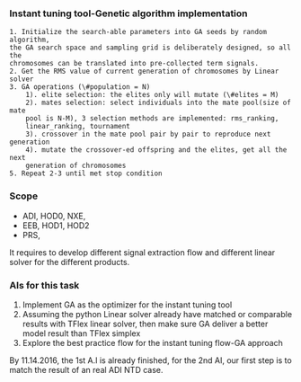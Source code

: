 ### Instant tuning tool-Genetic algorithm implementation

    1. Initialize the search-able parameters into GA seeds by random algorithm,
    the GA search space and sampling grid is deliberately designed, so all the
    chromosomes can be translated into pre-collected term signals.
    2. Get the RMS value of current generation of chromosomes by Linear solver
    3. GA operations (\#population = N)
        1). elite selection: the elites only will mutate (\#elites = M)
        2). mates selection: select individuals into the mate pool(size of mate
        pool is N-M), 3 selection methods are implemented: rms_ranking,
        linear_ranking, tournament
        3). crossover in the mate pool pair by pair to reproduce next generation
        4). mutate the crossover-ed offspring and the elites, get all the next
        generation of chromosomes
    5. Repeat 2-3 until met stop condition

### Scope

- ADI, HOD0, NXE, 
- EEB, HOD1, HOD2
- PRS, 

It requires to develop different signal extraction flow and different linear solver for the different products.

### Als for this task

1. Implement GA as the optimizer for the instant tuning tool
2. Assuming the python Linear solver already have matched or comparable results with TFlex linear solver, then make sure GA deliver a better model result than TFlex simplex
3. Explore the best practice flow for the instant tuning flow-GA approach 

By 11.14.2016, the 1st A.I is already finished, for the 2nd AI, our first step is to match the result of an real ADI NTD case.
